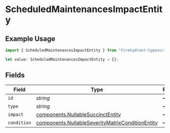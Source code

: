 # ScheduledMaintenancesImpactEntity

## Example Usage

```typescript
import { ScheduledMaintenancesImpactEntity } from "firehydrant-typescript-sdk/models/components";

let value: ScheduledMaintenancesImpactEntity = {};
```

## Fields

| Field                                                                                                                | Type                                                                                                                 | Required                                                                                                             | Description                                                                                                          |
| -------------------------------------------------------------------------------------------------------------------- | -------------------------------------------------------------------------------------------------------------------- | -------------------------------------------------------------------------------------------------------------------- | -------------------------------------------------------------------------------------------------------------------- |
| `id`                                                                                                                 | *string*                                                                                                             | :heavy_minus_sign:                                                                                                   | N/A                                                                                                                  |
| `type`                                                                                                               | *string*                                                                                                             | :heavy_minus_sign:                                                                                                   | N/A                                                                                                                  |
| `impact`                                                                                                             | [components.NullableSuccinctEntity](../../models/components/nullablesuccinctentity.md)                               | :heavy_minus_sign:                                                                                                   | N/A                                                                                                                  |
| `condition`                                                                                                          | [components.NullableSeverityMatrixConditionEntity](../../models/components/nullableseveritymatrixconditionentity.md) | :heavy_minus_sign:                                                                                                   | N/A                                                                                                                  |
